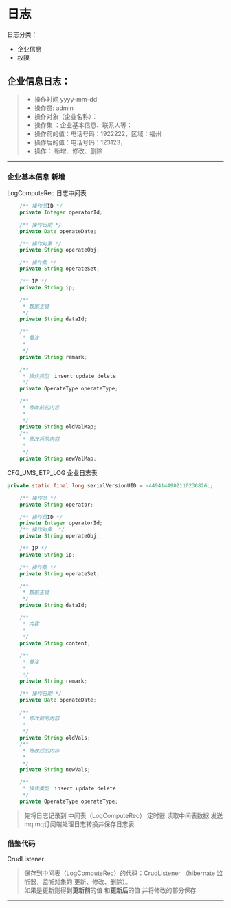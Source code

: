 
# 日志
日志分类：
- 企业信息
- 权限

## 企业信息日志：
>* 操作时间 yyyy-mm-dd
>* 操作员: admin
>* 操作对象（企业名称）：
>* 操作集 ：企业基本信息、联系人等：
>* 操作前的值：电话号码：1922222，区域：福州
>* 操作后的值：电话号码：123123，
>* 操作： 新增、修改、删除

---
### 企业基本信息 新增

LogComputeRec 日志中间表
```java
	/** 操作员ID */
	private Integer operatorId;

	/** 操作日期 */
	private Date operateDate;

	/** 操作对象 */
	private String operateObj;

	/** 操作集 */
	private String operateSet;

	/** IP */
	private String ip;

	/**
	 * 数据主键
	 */
	private String dataId;

	/**
	 * 备注
	 * 
	 */
	private String remark;

	/**
	 * 操作类型　insert update delete
	 */
	private OperateType operateType;

	/**
	 * 修改前的内容
	 * 
	 */
	private String oldValMap;
	/**
	 * 修改后的内容
	 * 
	 */
	private String newValMap;
```

CFG_UMS_ETP_LOG 企业日志表

```java
private static final long serialVersionUID = -4494144902110236826L;

	/** 操作员 */
	private String operator;

	/** 操作员ID */
	private Integer operatorId;
	/** 操作对象  */
	private String operateObj;

	/** IP */
	private String ip;

	/** 操作集 */
	private String operateSet;

	/**
	 * 数据主键
	 */
	private String dataId;

	/**
	 * 内容
	 * 
	 */
	private String content;

	/**
	 * 备注
	 * 
	 */
	private String remark;

	/** 操作日期 */
	private Date operateDate;

	/**
	 * 修改前的内容
	 * 
	 */
	private String oldVals;
	/**
	 * 修改后的内容
	 * 
	 */
	private String newVals;

	/**
	 * 操作类型　insert update delete
	 */
	private OperateType operateType;
```

> 先将日志记录到 中间表（LogComputeRec）
> 定时器 读取中间表数据 发送mq
> mq订阅端处理日志转换并保存日志表

### 借鉴代码
CrudListener 
> 保存到中间表（LogComputeRec）的代码：CrudListener （hibernate 监听器，监听对象的 更新、修改、删除）。</br>
如果是更新则得到**更新前**的值 和**更新后**的值 并将修改的部分保存

-----









